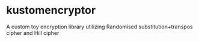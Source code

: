 # kustomencryptor
A custom toy encryption library utilizing Randomised substitution+transpos cipher and Hill cipher
